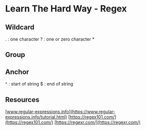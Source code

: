 # Learn The Hard Way - Regex

## Wildcard
. : one character 
? : one or zero character 
* 

## Group

## Anchor
^ : start of string 
$ : end of string 

## Resources
[www.regular-expressions.info](https://www.regular-expressions.info/tutorial.html) 
[https://regex101.com/](https://regex101.com/) 
[https://regexr.com/](https://regexr.com/) 

